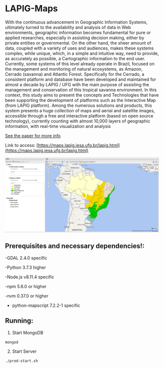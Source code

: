 # LAPIG-Maps

With the continuous advancement in Geographic Information Systems, ultimately turned to the availability and analysis of data in Web environments, geographic information becomes fundamental for pure or applied researches, especially in assisting decision making, either by private entities or governmental. On the other hand, the sheer amount of data, coupled with a variety of uses and audiences, makes these systems complex, while unique, which, in a simple and intuitive way, need to provide, as accurately as possible, a Cartographic information to the end user. Currently, some systems of this level already operate in Brazil, focused on the management and monitoring of natural ecosystems, as Amazon, Cerrado (savanna) and Atlantic Forest. Specifically for the Cerrado, a consistent platform and database have been developed and maintained for almost a decade by LAPIG / UFG with the main purpose of assisting the management and conservation of this tropical savanna environment. In this context, this study aims to present the concepts and Technologies that have been supporting the development of platforms such as the Interactive Map (from LAPIG platform). Among the numerous solutions and products, this system presents a huge collection of maps and aerial and satellite images, accessible through a free and interactive platform (based on open source technology), currently counting with almost 10,000 layers of geographic information, with real-time visualization and analysis

[See the paper for more info](http://www.seer.ufu.br/index.php/revistabrasileiracartografia/article/view/43983)

Link to access: [https://maps.lapig.iesa.ufg.br/lapig.html](https://maps.lapig.iesa.ufg.br/lapig.html)

![alt tag](https://raw.githubusercontent.com/lapig-ufg/lapig-maps/master/proj/application.png)

## Prerequisites and necessary dependencies!:

-GDAL 2.4.0 specific

-Python 3.7.3 higher

-Node.js v8.11.4 specific

-npm 5.6.0 or higher

-nvm 0.37.0 or higher

- python-mapscript 7.2.2-1 specific

## Running:
 1. Start MongoDB
 ```
 mongod
 ```
 2. Start Server
 ```
 ./prod-start.sh
 ```
